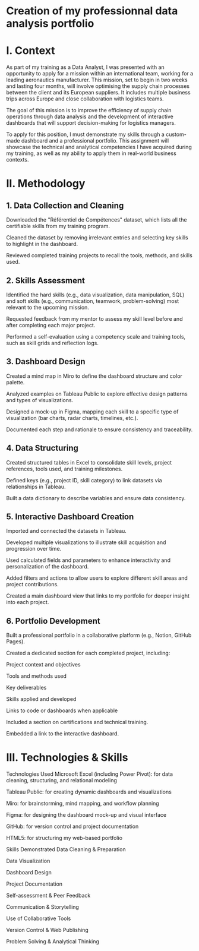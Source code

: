 # Creation of my professionnal data analysis portfolio
# I. Context
As part of my training as a Data Analyst, I was presented with an opportunity to apply for a mission within an international team, working for a leading aeronautics manufacturer. This mission, set to begin in two weeks and lasting four months, will involve optimising the supply chain processes between the client and its European suppliers. It includes multiple business trips across Europe and close collaboration with logistics teams.

The goal of this mission is to improve the efficiency of supply chain operations through data analysis and the development of interactive dashboards that will support decision-making for logistics managers.

To apply for this position, I must demonstrate my skills through a custom-made dashboard and a professional portfolio. This assignment will showcase the technical and analytical competencies I have acquired during my training, as well as my ability to apply them in real-world business contexts.

# II. Methodology
## 1. Data Collection and Cleaning
Downloaded the "Référentiel de Compétences" dataset, which lists all the certifiable skills from my training program.

Cleaned the dataset by removing irrelevant entries and selecting key skills to highlight in the dashboard.

Reviewed completed training projects to recall the tools, methods, and skills used.

## 2. Skills Assessment
Identified the hard skills (e.g., data visualization, data manipulation, SQL) and soft skills (e.g., communication, teamwork, problem-solving) most relevant to the upcoming mission.

Requested feedback from my mentor to assess my skill level before and after completing each major project.

Performed a self-evaluation using a competency scale and training tools, such as skill grids and reflection logs.

## 3. Dashboard Design
Created a mind map in Miro to define the dashboard structure and color palette.

Analyzed examples on Tableau Public to explore effective design patterns and types of visualizations.

Designed a mock-up in Figma, mapping each skill to a specific type of visualization (bar charts, radar charts, timelines, etc.).

Documented each step and rationale to ensure consistency and traceability.

## 4. Data Structuring
Created structured tables in Excel to consolidate skill levels, project references, tools used, and training milestones.

Defined keys (e.g., project ID, skill category) to link datasets via relationships in Tableau.

Built a data dictionary to describe variables and ensure data consistency.

## 5. Interactive Dashboard Creation
Imported and connected the datasets in Tableau.

Developed multiple visualizations to illustrate skill acquisition and progression over time.

Used calculated fields and parameters to enhance interactivity and personalization of the dashboard.

Added filters and actions to allow users to explore different skill areas and project contributions.

Created a main dashboard view that links to my portfolio for deeper insight into each project.

## 6. Portfolio Development
Built a professional portfolio in a collaborative platform (e.g., Notion, GitHub Pages).

Created a dedicated section for each completed project, including:

Project context and objectives

Tools and methods used

Key deliverables

Skills applied and developed

Links to code or dashboards when applicable

Included a section on certifications and technical training.

Embedded a link to the interactive dashboard.

# III. Technologies & Skills
Technologies Used
Microsoft Excel (including Power Pivot): for data cleaning, structuring, and relational modeling

Tableau Public: for creating dynamic dashboards and visualizations

Miro: for brainstorming, mind mapping, and workflow planning

Figma: for designing the dashboard mock-up and visual interface

GitHub: for version control and project documentation

HTML5: for structuring my web-based portfolio

Skills Demonstrated
Data Cleaning & Preparation

Data Visualization

Dashboard Design

Project Documentation

Self-assessment & Peer Feedback

Communication & Storytelling

Use of Collaborative Tools

Version Control & Web Publishing

Problem Solving & Analytical Thinking

